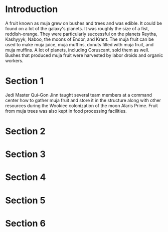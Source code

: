 # Introduction

A fruit known as muja grew on bushes and trees and was edible.
It could be found on a lot of the galaxy's planets.
It was roughly the size of a fist, reddish-orange.
They were particularly successful on the planets Reytha, Kashyyyk, Naboo, the moons of Endor, and Krant.
The muja fruit can be used to make muja juice, muja muffins, donuts filled with muja fruit, and muja muffins.
A lot of planets, including Coruscant, sold them as well.
Bushes that produced muja fruit were harvested by labor droids and organic workers.

# Section 1

Jedi Master Qui-Gon Jinn taught several team members at a command center how to gather muja fruit and store it in the structure along with other resources during the Wookiee colonization of the moon Alaris Prime.
Fruit from muja trees was also kept in food processing facilities.

# Section 2

# Section 3

# Section 4

# Section 5

# Section 6
